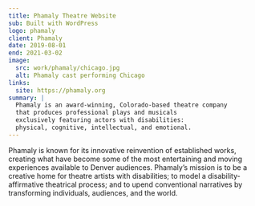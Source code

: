 ```yaml
---
title: Phamaly Theatre Website
sub: Built with WordPress
logo: phamaly
client: Phamaly
date: 2019-08-01
end: 2021-03-02
image:
  src: work/phamaly/chicago.jpg
  alt: Phamaly cast performing Chicago
links:
  site: https://phamaly.org
summary: |
  Phamaly is an award-winning, Colorado-based theatre company
  that produces professional plays and musicals
  exclusively featuring actors with disabilities:
  physical, cognitive, intellectual, and emotional.
---
```


Phamaly is known for its innovative reinvention of established works,
creating what have become some of the most
entertaining and moving experiences available to Denver audiences.
Phamaly’s mission is to be a creative home
for theatre artists with disabilities;
to model a disability-affirmative theatrical process;
and to upend conventional narratives
by transforming individuals, audiences, and the world.
